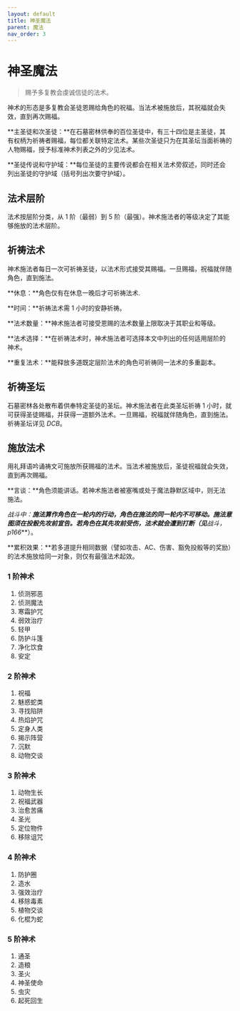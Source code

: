```yaml
---
layout: default
title: 神圣魔法
parent: 魔法
nav_order: 3
---
```


# 神圣魔法

> 赐予多复教会虔诚信徒的法术。

神术的形态是多复教会圣徒恩赐给角色的祝福。当法术被施放后，其祝福就会失效，直到再次赐福。

**主圣徒和次圣徒：**在石墓密林供奉的百位圣徒中，有三十四位是主圣徒，其有权柄为祈祷者赐福，每位都关联特定法术。某些次圣徒只为在其圣坛当面祈祷的人物赐福，授予标准神术列表之外的少见法术。

**圣徒传说和守护域：**每位圣徒的主要传说都会在相关法术旁叙述，同时还会列出圣徒的守护域（括号列出次要守护域）。

## 法术层阶

法术按层阶分类，从 1 阶（最弱）到 5 阶（最强）。神术施法者的等级决定了其能够施放的法术层阶。

## 祈祷法术

神术施法者每日一次可祈祷圣徒，以法术形式接受其赐福。一旦赐福，祝福就伴随角色，直到施法。

**休息：**角色仅有在休息一晚后才可祈祷法术.

**时间：**祈祷法术需 1 小时的安静祈祷。

**法术数量：**神术施法者可接受恩赐的法术数量上限取决于其职业和等级。

**法术选择：**在祈祷法术时，神术施法者可选择本文中列出的任何适用层阶的神术。

**重复法术：**能释放多道既定层阶法术的角色可祈祷同一法术的多重副本。

## 祈祷圣坛

石墓密林各处散布着供奉特定圣徒的圣坛。神术施法者在此类圣坛祈祷 1 小时，就可获得圣徒赐福，并获得一道额外法术。一旦赐福，祝福就伴随角色，直到施法。祈祷圣坛详见 *DCB*。

## 施放法术

用礼拜语吟诵祷文可施放所获赐福的法术。当法术被施放后，圣徒祝福就会失效，直到再次赐福。

**言谈：**角色须能讲话。若神术施法者被塞嘴或处于魔法静默区域中，则无法施法。

**战斗中：**施法算作角色在一轮内的行动，角色在施法的同一轮内不可移动。施法意图须在投骰先攻前宣告。若角色在其先攻前受伤，法术就会遭到打断（见***战斗，p166***）。

**累积效果：**若多道提升相同数据（譬如攻击、AC、伤害、豁免投骰等的奖励）的法术施放给同一对象，则仅有最强法术起效。

### 1 阶神术

1. 侦测邪恶
2. 侦测魔法
3. 寒霜护咒
4. 弱效治疗
5. 轻甲
6. 防护斗篷
7. 净化饮食
8. 安定

### 2 阶神术

1. 祝福
2. 魅惑蛇类
3. 寻找陷阱
4. 热焰护咒
5. 定身人类
6. 揭示阵营
7. 沉默
8. 动物交谈

### 3 阶神术

1. 动物生长
2. 祝福武器
3. 治愈苦痛
4. 圣光
5. 定位物件
6. 移除诅咒

### 4 阶神术

1. 防护圈
2. 造水
3. 强效治疗
4. 移除毒素
5. 植物交谈
6. 化棍为蛇

### 5 阶神术

1. 通圣
2. 造粮
3. 圣火
4. 神圣使命
5. 虫灾
6. 起死回生
